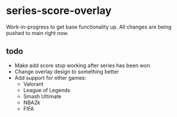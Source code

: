 # series-score-overlay
Work-in-progress to get base functionality up. All changes are being pushed to main right now.

## todo
* Make add score stop working after series has been won
* Change overlay design to something better
* Add support for other games:
  - Valorant
  - League of Legends
  - Smash Ultimate
  - NBA2k
  - FIFA
